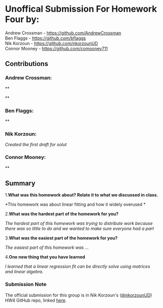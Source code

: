 # Unoffical Submission For Homework Four by:
Andrew Crossman -  https://github.com/AndrewCrossman <br />
Ben Flaggs - https://github.com/bflaggs <br />
Nik Korzoun - https://github.com/nkorzounUD <br />
Connor Mooney - https://github.com/comooney711 <br />

## Contributions
### Andrew Crossman:

**

**

### Ben Flaggs:

**

### Nik Korzoun:

*Created the first draft for solut*

### Connor Mooney:

**

## Summary
1.**What was this homework about? Relate it to what we discussed in class.**

*This homework was about linear fitting and how it widely overused *

  
2.**What was the hardest part of the homework for you?**

*The hardest part of this homework was trying to distribute work because there was so little to do and we wanted to make sure everyone had a part*
  
3.**What was the easiest part of the homework for you?**

*The easiest part of this homework was ...*
  
4.**One new thing that you have learned**
  
*I learned that a linear regression fit can be directly solve using matrices and linear algebra.*

### Submission Note
The official submission for this group is in Nik Korzoun's ([@nkorzounUD](https://github.com/nkorzounUD)) HW4 GitHub repo, linked [here](https://github.com/nkorzounUD/DSPS_NKorzoun/tree/main/HW4).
